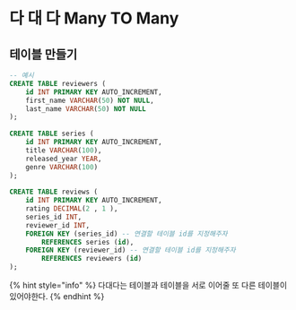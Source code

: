 # 다 대 다 Many TO Many

## 테이블 만들기

```sql
-- 예시
CREATE TABLE reviewers (
    id INT PRIMARY KEY AUTO_INCREMENT,
    first_name VARCHAR(50) NOT NULL,
    last_name VARCHAR(50) NOT NULL
);
 
CREATE TABLE series (
    id INT PRIMARY KEY AUTO_INCREMENT,
    title VARCHAR(100),
    released_year YEAR,
    genre VARCHAR(100)
);
 
CREATE TABLE reviews (
    id INT PRIMARY KEY AUTO_INCREMENT,
    rating DECIMAL(2 , 1 ),
    series_id INT,
    reviewer_id INT,
    FOREIGN KEY (series_id) -- 연결할 테이블 id를 지정해주자
        REFERENCES series (id),
    FOREIGN KEY (reviewer_id) -- 연결할 테이블 id를 지정해주자
        REFERENCES reviewers (id)
);

```

{% hint style="info" %}
다대다는 테이블과 테이블을 서로 이어줄 또 다른 테이블이 있어야한다.
{% endhint %}
